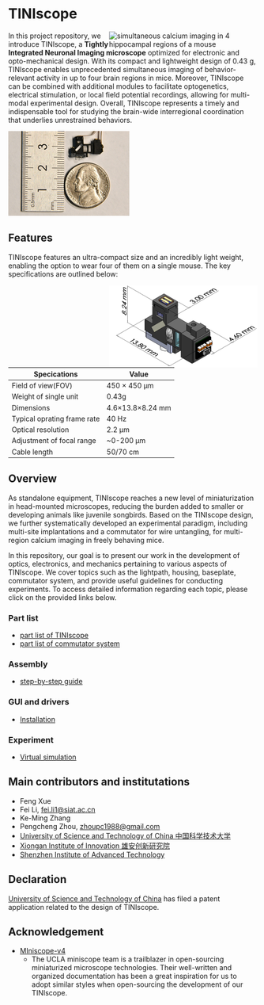 # TINIscope 

<!-- **Tightly integrated neuronal imaging fluorescence microscope** -->

<!-- <img src="./assets/demo_video.gif" alt="animation of neural activity recorded in a mouse using the TINIscope" width="300" align="right" /> -->
<img src="./assets/tiniscope-4region-recording.gif" alt="simultaneous calcium imaging in 4 hippocampal regions of a mouse" width="300" align="right" />

In this project repository, we introduce TINIscope, a **Tightly Integrated Neuronal Imaging microscope** optimized for electronic and opto-mechanical design. With its compact and lightweight design of 0.43 g, TINIscope enables unprecedented simultaneous imaging of behavior-relevant activity in up to four brain regions in mice. Moreover, TINIscope can be combined with additional modules to facilitate optogenetics, electrical stimulation, or local field potential recordings, allowing for multi-modal experimental design. Overall, TINIscope represents a timely and indispensable tool for studying the brain-wide interregional coordination that underlies unrestrained behaviors.

![Alt text](assets/tiniscope_ruler.png)

## Features

TINIscope features an ultra-compact size and an incredibly light weight, enabling the option to wear four of them on a single mouse. The key specifications are outlined below:



<img src="assets/TINIscope.png" alt="dimension of one TINIscope" width="300" align="right" />


| Specications                | Value            |
| --------------------------- | ---------------- |
| Field of view(FOV)          | 450 × 450  μm    |
| Weight of single unit       | 0.43g            |
| Dimensions                  | 4.6×13.8×8.24 mm |
| Typical oprating frame rate | 40 Hz            |
| Optical resolution          | 2.2 μm           |
| Adjustment of focal range   | ~0-200 μm        |
| Cable length                | 50/70 cm         |




## Overview 
As standalone equipment, TINIscope reaches a new level of miniaturization in head-mounted microscopes, reducing the burden added to smaller or developing animals like juvenile songbirds. Based on the TINIscope design, we further systematically developed an experimental paradigm, including multi-site implantations and a commutator for wire untangling, for multi-region calcium imaging in freely behaving mice. 

In this repository, our goal is to present our work in the development of optics, electronics, and mechanics pertaining to various aspects of TINIscope. We cover topics such as the lightpath, housing, baseplate, commutator system, and provide useful guidelines for conducting experiments. To access detailed information regarding each topic, please click on the provided links below.
 
### Part list
* [part list of TINIscope](./TINIscope_Documents/PartList_tiniscope.md)
* [part list of commutator system](./TINIscope_Documents/PartList_commutator.md)

### Assembly 
* [step-by-step guide](./TINIscope_Documents/Assembly.md)

### GUI and drivers 
* [Installation](./TINIscope_Documents/InstallGUI_driver.md)
### Experiment
* [Virtual simulation](./TINIscope_Documents/VirtualSimulation.md)

## Main contributors and institutations
* Feng Xue
* Fei Li, fei.li1@siat.ac.cn
* Ke-Ming Zhang 
* Pengcheng Zhou, zhoupc1988@gmail.com
* [University of Science and Technology of China 中国科学技术大学](https://www.ustc.edu.cn)
* [Xiongan Institute of Innovation 雄安创新研究院](http://xii.ac.cn/)
* [Shenzhen Institute of Advanced Technology](http://siat.cas.cn/)
## Declaration
[University of Science and Technology of China](https://www.ustc.edu.cn) has filed a patent application related to the design of TINIscope. 

## Acknowledgement 
* [MIniscope-v4](https://github.com/Aharoni-Lab/Miniscope-v4)
  * The UCLA miniscope team is a trailblazer in open-sourcing miniaturized microscope technologies. Their well-written and organized documentation has been a great inspiration for us to adopt similar styles when open-sourcing the development of our TINIscope.

<!-- ## Copyright -->
